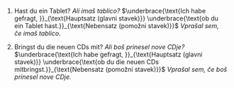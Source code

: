 1. Hast du ein Tablet? *Ali imaš tablico?*
$\underbrace{\text{Ich habe gefragt, }}_{\text{Hauptsatz (glavni stavek)}} \underbrace{\text{ob du ein Tablet hast.}}_{\text{Nebensatz (pomožni stavek)}}$
*Vprašal sem, če imaš tablico.*

2. Bringst du die neuen CDs mit? *Ali boš prinesel nove CDje?*
$\underbrace{\text{Ich habe gefragt, }}_{\text{Hauptsatz (glavni stavek)}} \underbrace{\text{ob du die neuen CDs mitbringst.}}_{\text{Nebensatz (pomožni stavek)}}$
*Vprašal sem, če boš prinesel nove CDje.*
